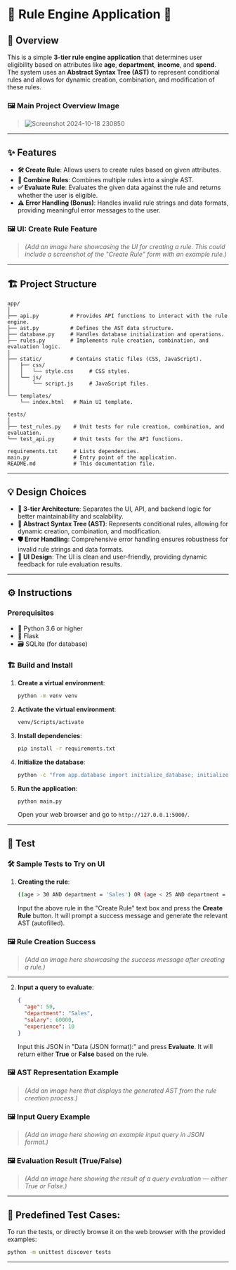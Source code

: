 
# 🌟 **Rule Engine Application** 🌟

## 🚀 Overview
This is a simple **3-tier rule engine application** that determines user eligibility based on attributes like **age**, **department**, **income**, and **spend**. The system uses an **Abstract Syntax Tree (AST)** to represent conditional rules and allows for dynamic creation, combination, and modification of these rules.

### 🖼️ **Main Project Overview Image**
> ![Screenshot 2024-10-18 230850](https://github.com/user-attachments/assets/dda86de7-f5dd-48c5-81d9-9cc4e4084664)


---

## ✨ Features
- **🛠️ Create Rule**: Allows users to create rules based on given attributes.
- **🔗 Combine Rules**: Combines multiple rules into a single AST.
- **✅ Evaluate Rule**: Evaluates the given data against the rule and returns whether the user is eligible.
- **⚠️ Error Handling (Bonus)**: Handles invalid rule strings and data formats, providing meaningful error messages to the user.

### 🖼️ **UI: Create Rule Feature**
> *(Add an image here showcasing the UI for creating a rule. This could include a screenshot of the "Create Rule" form with an example rule.)*

---

## 🏗️ Project Structure
```
app/
│
├── api.py          # Provides API functions to interact with the rule engine.
├── ast.py          # Defines the AST data structure.
├── database.py     # Handles database initialization and operations.
├── rules.py        # Implements rule creation, combination, and evaluation logic.
│
├── static/         # Contains static files (CSS, JavaScript).
│   ├── css/
│   │   └── style.css     # CSS styles.
│   └── js/
│       └── script.js     # JavaScript files.
│
└── templates/
    └── index.html   # Main UI template.
    
tests/
│
├── test_rules.py    # Unit tests for rule creation, combination, and evaluation.
└── test_api.py      # Unit tests for the API functions.

requirements.txt     # Lists dependencies.
main.py              # Entry point of the application.
README.md            # This documentation file.
```

---

## 💡 Design Choices
- **🔄 3-tier Architecture**: Separates the UI, API, and backend logic for better maintainability and scalability.
- **🌳 Abstract Syntax Tree (AST)**: Represents conditional rules, allowing for dynamic creation, combination, and modification.
- **🛡️ Error Handling**: Comprehensive error handling ensures robustness for invalid rule strings and data formats.
- **🎨 UI Design**: The UI is clean and user-friendly, providing dynamic feedback for rule evaluation results.

---

## ⚙️ Instructions

### Prerequisites
- 🐍 Python 3.6 or higher
- 🧩 Flask
- 🗃️ SQLite (for database)

### 🏗️ Build and Install
1. **Create a virtual environment**:
   ```bash
   python -m venv venv
   ```
   
2. **Activate the virtual environment**:
   ```bash
   venv/Scripts/activate
   ```

3. **Install dependencies**:
   ```bash
   pip install -r requirements.txt
   ```

4. **Initialize the database**:
   ```bash
   python -c "from app.database import initialize_database; initialize_database()"
   ```

5. **Run the application**:
   ```bash
   python main.py
   ```

   Open your web browser and go to `http://127.0.0.1:5000/`.

---

## 🧪 Test

### 🛠️ Sample Tests to Try on UI
1. **Creating the rule**:
   ```bash
   ((age > 30 AND department = 'Sales') OR (age < 25 AND department = 'Marketing')) AND (salary > 50000 OR experience > 5)
   ```

   Input the above rule in the "Create Rule" text box and press the **Create Rule** button. It will prompt a success message and generate the relevant AST (autofilled).

### 🖼️ **Rule Creation Success**
> *(Add an image here showcasing the success message after creating a rule.)*

---

2. **Input a query to evaluate**:
   ```json
   {
     "age": 50,
     "department": "Sales",
     "salary": 60000,
     "experience": 10
   }
   ```

   Input this JSON in "Data (JSON format):" and press **Evaluate**. It will return either **True** or **False** based on the rule.

### 🖼️ **AST Representation Example**
> *(Add an image here that displays the generated AST from the rule creation process.)*

### 🖼️ **Input Query Example**
> *(Add an image here showing an example input query in JSON format.)*

### 🖼️ **Evaluation Result (True/False)**
> *(Add an image here showing the result of a query evaluation — either True or False.)*

---

## 🧩 Predefined Test Cases:
To run the tests, or directly browse it on the web browser with the provided examples:

```bash
python -m unittest discover tests
```

---

